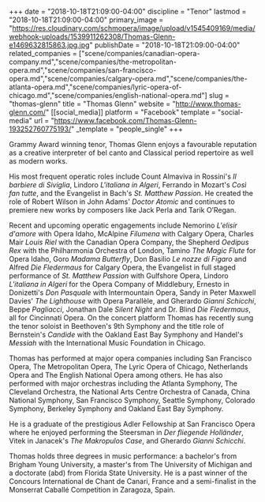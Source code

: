 +++
date = "2018-10-18T21:09:00-04:00"
discipline = "Tenor"
lastmod = "2018-10-18T21:09:00-04:00"
primary_image = "https://res.cloudinary.com/schmopera/image/upload/v1545409169/media/webhook-uploads/1539911262308/Thomas-Glenn-e1469632815863.jpg.jpg"
publishDate = "2018-10-18T21:09:00-04:00"
related_companies = ["scene/companies/canadian-opera-company.md","scene/companies/the-metropolitan-opera.md","scene/companies/san-francisco-opera.md","scene/companies/calgary-opera.md","scene/companies/the-atlanta-opera.md","scene/companies/lyric-opera-of-chicago.md","scene/companies/english-national-opera.md"]
slug = "thomas-glenn"
title = "Thomas Glenn"
website = "http://www.thomas-glenn.com/"
[[social_media]]
platform = "Facebook"
template = "social-media"
url = "https://www.facebook.com/Thomas-Glenn-193252760775193/"
_template = "people_single"
+++

Grammy Award winning tenor, Thomas Glenn enjoys a favourable reputation as a creative interpreter of bel canto and Classical period repertoire as well as modern works.

His most frequent operatic roles include Count Almaviva in Rossini's *Il barbiere di Siviglia*, Lindoro *L'italiana in Algeri*, Ferrando in Mozart's *Così fan tutte*, and the Evangelist in Bach's *St. Matthew Passion*.  He created the role of Robert Wilson in John Adams' *Doctor Atomic* and continues to premiere new works by composers like Jack Perla and Tarik O’Regan.

Recent and upcoming operatic engagements include Nemorino *L'elisir d'amore* with Opera Idaho, McAlpine *Filumena* with Calgary Opera, Charles Mair *Louis Riel* with the Canadian Opera Company, the Shepherd *Oedipus Rex* with the Philharmonia Orchestra of London, Tamino *The Magic Flute* for Opera Idaho, Goro *Madama Butterfly*, Don Basilio *Le nozze di Figaro* and Alfred *Die Fledermaus* for Calgary Opera, the Evangelist in full staged performance of *St. Matthew Passion* with Gulfshore Opera, Lindoro *L'italiana in Algeri* for the Opera Company of Middlebury, Ernesto in Donizetti's *Don Pasquale* with Intermountain Opera, Sandy in Peter Maxwell Davies' *The Lighthouse* with Opera Parallèle, and Gherardo *Gianni Schicchi*, Beppe *Pagliacci*, Jonathan Dale *Silent Night* and Dr. Blind *Die Fledermaus*, all for Cincinnati Opera.  On the concert platform Thomas has recently sung the tenor soloist in Beethoven's 9th Symphony and the title role of Bernstein's *Candide* with the Oakland East Bay Symphony and Handel's *Messiah* with the International Music Foundation in Chicago.

Thomas has performed at major opera companies including San Francisco Opera, The Metropolitan Opera, The Lyric Opera of Chicago, Netherlands Opera and The English National Opera among others. He has also performed with major orchestras including the Atlanta Symphony, The Cleveland Orchestra, the National Arts Centre Orchestra of Canada, China National Symphony, San Francisco Symphony, Seattle Symphony, Colorado Symphony, Berkeley Symphony and Oakland East Bay Symphony.

He is a graduate of the prestigious Adler Fellowship at San Francisco Opera where he enjoyed performing the Steersman in *Der fliegende Holländer*, Vitek in Janacek's *The Makropulos Case*, and Gherardo *Gianni Schicchi*.

Thomas holds three degrees in music performance: a bachelor's from Brigham Young University, a master's from The University of Michigan and a doctorate (abd) from Florida State University.  He is a past winner of the Concours International de Chant de Canari, France and a semi-finalist in the Monserrat Caballé Competition in Zaragoza, Spain.
